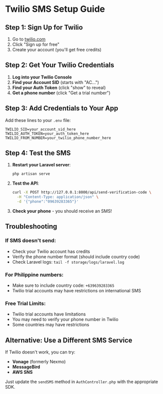 # Twilio SMS Setup Guide

## Step 1: Sign Up for Twilio
1. Go to [twilio.com](https://www.twilio.com)
2. Click "Sign up for free"
3. Create your account (you'll get free credits)

## Step 2: Get Your Twilio Credentials
1. **Log into your Twilio Console**
2. **Find your Account SID** (starts with "AC...")
3. **Find your Auth Token** (click "show" to reveal)
4. **Get a phone number** (click "Get a trial number")

## Step 3: Add Credentials to Your App
Add these lines to your `.env` file:

```env
TWILIO_SID=your_account_sid_here
TWILIO_AUTH_TOKEN=your_auth_token_here
TWILIO_FROM_NUMBER=your_twilio_phone_number_here
```

## Step 4: Test the SMS
1. **Restart your Laravel server**:
   ```bash
   php artisan serve
   ```

2. **Test the API**:
   ```bash
   curl -X POST http://127.0.0.1:8000/api/send-verification-code \
     -H "Content-Type: application/json" \
     -d '{"phone":"09639283365"}'
   ```

3. **Check your phone** - you should receive an SMS!

## Troubleshooting

### If SMS doesn't send:
- Check your Twilio account has credits
- Verify the phone number format (should include country code)
- Check Laravel logs: `tail -f storage/logs/laravel.log`

### For Philippine numbers:
- Make sure to include country code: `+639639283365`
- Twilio trial accounts may have restrictions on international SMS

### Free Trial Limits:
- Twilio trial accounts have limitations
- You may need to verify your phone number in Twilio
- Some countries may have restrictions

## Alternative: Use a Different SMS Service

If Twilio doesn't work, you can try:
- **Vonage** (formerly Nexmo)
- **MessageBird**
- **AWS SNS**

Just update the `sendSMS` method in `AuthController.php` with the appropriate SDK. 
